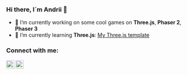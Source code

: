 ### Hi there, I`m Andrii 👋

- 🔭 I’m currently working on some cool games on **Three.js**, **Phaser 2**, **Phaser 3**
- 🌱 I’m currently learning **Three.js**: [My Three.js template](https://github.com/Snokke/threejs-game-template)

### Connect with me:
[<img align="left" alt="Snokke | Twitter" width="22px" src="https://cdn.jsdelivr.net/npm/simple-icons@v3/icons/twitter.svg" />](https://twitter.com/SnakeMGL)
[<img align="left" alt="Snokke | LinkedIn" width="22px" src="https://cdn.jsdelivr.net/npm/simple-icons@v3/icons/linkedin.svg" />](https://www.linkedin.com/in/andriibabintsev/)
<br />

<!--
**Snokke/Snokke** is a ✨ _special_ ✨ repository because its `README.md` (this file) appears on your GitHub profile.

Here are some ideas to get you started:

- 🔭 I’m currently working on ...
- 🌱 I’m currently learning ...
- 👯 I’m looking to collaborate on ...
- 🤔 I’m looking for help with ...
- 💬 Ask me about ...
- 📫 How to reach me: ...
- 😄 Pronouns: ...
- ⚡ Fun fact: ...
-->
